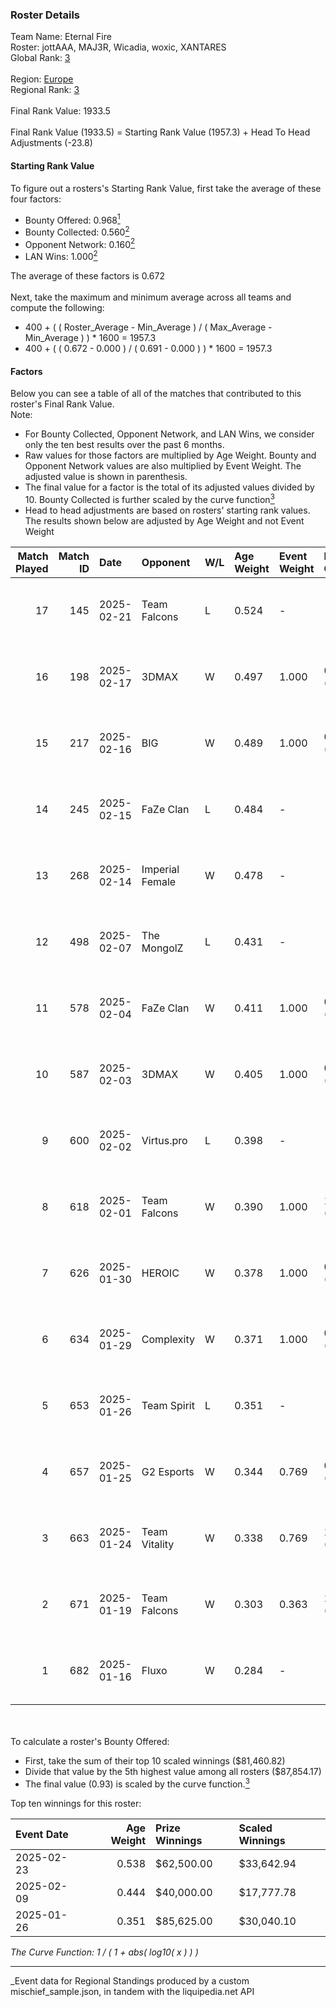 ### Roster Details<br />
Team Name: Eternal Fire<br />
Roster: jottAAA, MAJ3R, Wicadia, woxic, XANTARES<br />
Global Rank: [3](../../standings_global_2025_06_02.md)<br />
<br />
Region: [Europe]( ../../standings_europe_2025_06_02.md)<br />
Regional Rank: [3]( ../../standings_europe_2025_06_02.md)<br />
<br />
Final Rank Value:  1933.5<br />
<br />
Final Rank Value (1933.5) = Starting Rank Value (1957.3) + Head To Head Adjustments (-23.8)<br />

#### Starting Rank Value<br />
To figure out a rosters's Starting Rank Value, first take the average of these four factors:<br />
- Bounty Offered: 0.968[<sup>1</sup>](#table2)
- Bounty Collected: 0.560[<sup>2</sup>](#table1)
- Opponent Network: 0.160[<sup>2</sup>](#table1)
- LAN Wins: 1.000[<sup>2</sup>](#table1)

The average of these factors is 0.672<br />
<br />
Next, take the maximum and minimum average across all teams and compute the following:<br />
- 400 + ( ( Roster_Average - Min_Average ) / ( Max_Average - Min_Average ) ) * 1600 = 1957.3
- 400 + ( ( 0.672 - 0.000 ) / ( 0.691 - 0.000 ) ) * 1600 = 1957.3


#### Factors<br />
Below you can see a table of all of the matches that contributed to this roster's Final Rank Value.<br />
Note:<br />

- For Bounty Collected, Opponent Network, and LAN Wins, we consider only the ten best results over the past 6 months.
- Raw values for those factors are multiplied by Age Weight. Bounty and Opponent Network values are also multiplied by Event Weight. The adjusted value is shown in parenthesis.
- The final value for a factor is the total of its adjusted values divided by 10. Bounty Collected is further scaled by the curve function[<sup>3</sup>](#curveFunction)
- Head to head adjustments are based on rosters' starting rank values. The results shown below are adjusted by Age Weight and not Event Weight
<span id="table1"></span><br />


| Match Played | Match ID | Date       | Opponent        | W/L | Age Weight | Event Weight | Bounty Collected | Opponent Network | LAN Wins  | H2H Adj. | Roster                                   |
| -: | -: | :- | :- | :- | :- | :- | :- | :- | :- | -: | :- |
|           17 |      145 | 2025-02-21 | Team Falcons    | L   | 0.524      | -            | -                | -                | -         |    -9.32 | jottAAA, MAJ3R, Wicadia, woxic, XANTARES |
|           16 |      198 | 2025-02-17 | 3DMAX           | W   | 0.497      | 1.000        | 0.288 (0.143)    | 0.480 (0.238)    | 1 (0.497) |     1.19 | jottAAA, MAJ3R, Wicadia, woxic, XANTARES |
|           15 |      217 | 2025-02-16 | BIG             | W   | 0.489      | 1.000        | 0.295 (0.144)    | 0.449 (0.219)    | 1 (0.489) |     0.47 | jottAAA, MAJ3R, Wicadia, woxic, XANTARES |
|           14 |      245 | 2025-02-15 | FaZe Clan       | L   | 0.484      | -            | -                | -                | -         |    -8.90 | jottAAA, MAJ3R, Wicadia, woxic, XANTARES |
|           13 |      268 | 2025-02-14 | Imperial Female | W   | 0.478      | -            | -                | -                | 1 (0.478) |     0.01 | jottAAA, MAJ3R, Wicadia, woxic, XANTARES |
|           12 |      498 | 2025-02-07 | The MongolZ     | L   | 0.431      | -            | -                | -                | -         |    -9.54 | jottAAA, MAJ3R, Wicadia, woxic, XANTARES |
|           11 |      578 | 2025-02-04 | FaZe Clan       | W   | 0.411      | 1.000        | 0.792 (0.325)    | 0.483 (0.199)    | 1 (0.411) |     5.28 | jottAAA, MAJ3R, Wicadia, woxic, XANTARES |
|           10 |      587 | 2025-02-03 | 3DMAX           | W   | 0.405      | 1.000        | 0.288 (0.117)    | 0.480 (0.194)    | 1 (0.405) |     0.86 | jottAAA, MAJ3R, Wicadia, woxic, XANTARES |
|            9 |      600 | 2025-02-02 | Virtus.pro      | L   | 0.398      | -            | -                | -                | -         |   -10.72 | jottAAA, MAJ3R, Wicadia, woxic, XANTARES |
|            8 |      618 | 2025-02-01 | Team Falcons    | W   | 0.390      | 1.000        | 1.000 (0.390)    | 0.676 (0.264)    | 1 (0.390) |     5.17 | jottAAA, MAJ3R, Wicadia, woxic, XANTARES |
|            7 |      626 | 2025-01-30 | HEROIC          | W   | 0.378      | 1.000        | 0.123 (0.046)    | 0.538 (0.204)    | 1 (0.378) |     0.07 | jottAAA, MAJ3R, Wicadia, woxic, XANTARES |
|            6 |      634 | 2025-01-29 | Complexity      | W   | 0.371      | 1.000        | 0.128 (0.047)    | 0.089 (0.033)    | 1 (0.371) |     0.05 | jottAAA, MAJ3R, Wicadia, woxic, XANTARES |
|            5 |      653 | 2025-01-26 | Team Spirit     | L   | 0.351      | -            | -                | -                | -         |    -5.45 | jottAAA, MAJ3R, Wicadia, woxic, XANTARES |
|            4 |      657 | 2025-01-25 | G2 Esports      | W   | 0.344      | 0.769        | 0.214 (0.057)    | 0.245 (0.065)    | 1 (0.344) |     0.15 | jottAAA, MAJ3R, Wicadia, woxic, XANTARES |
|            3 |      663 | 2025-01-24 | Team Vitality   | W   | 0.338      | 0.769        | 1.000 (0.259)    | 0.431 (0.112)    | 1 (0.338) |     2.79 | jottAAA, MAJ3R, Wicadia, woxic, XANTARES |
|            2 |      671 | 2025-01-19 | Team Falcons    | W   | 0.303      | 0.363        | 1.000 (0.110)    | 0.676 (0.074)    | -         |     4.10 | jottAAA, MAJ3R, Wicadia, woxic, XANTARES |
|            1 |      682 | 2025-01-16 | Fluxo           | W   | 0.284      | -            | -                | -                | -         |     0.01 | jottAAA, MAJ3R, Wicadia, woxic, XANTARES |

<br />
<span id="table2"></span><br />
To calculate a roster's Bounty Offered:<br />

- First, take the sum of their top 10 scaled winnings ($81,460.82)
- Divide that value by the 5th highest value among all rosters ($87,854.17)
- The final value (0.93) is scaled by the curve function.[<sup>3</sup>](#curveFunction)

Top ten winnings for this roster:<br />

| Event Date | Age Weight | Prize Winnings | Scaled Winnings |
| :- | -: | :- | :- |
| 2025-02-23 |      0.538 | $62,500.00     | $33,642.94      |
| 2025-02-09 |      0.444 | $40,000.00     | $17,777.78      |
| 2025-01-26 |      0.351 | $85,625.00     | $30,040.10      |


<span id="curveFunction"></span>_The Curve Function: 1 / ( 1 + abs( log10( x ) ) )_<br />

---
_Event data for Regional Standings produced by a custom mischief_sample.json, in tandem with the liquipedia.net API<br />
